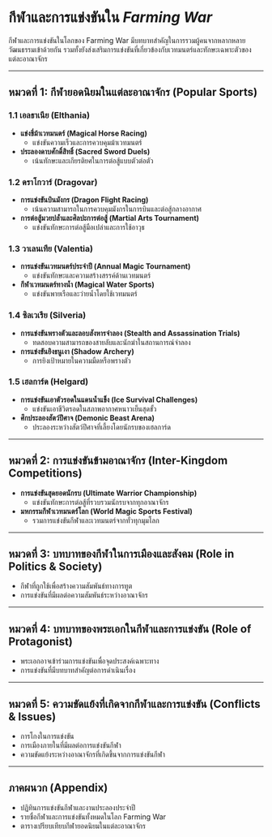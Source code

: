 # กีฬาและการแข่งขันใน *Farming War*

กีฬาและการแข่งขันในโลกของ Farming War มีบทบาทสำคัญในการรวมผู้คนจากหลากหลายวัฒนธรรมเข้าด้วยกัน รวมทั้งยังส่งเสริมการแข่งขันที่เกี่ยวข้องกับเวทมนตร์และทักษะเฉพาะตัวของแต่ละอาณาจักร

---

## หมวดที่ 1: กีฬายอดนิยมในแต่ละอาณาจักร (Popular Sports)

### 1.1 เอลธาเนีย (Elthania)
- **แข่งขี่ม้าเวทมนตร์ (Magical Horse Racing)**  
  - แข่งขันความเร็วและการควบคุมม้าเวทมนตร์
- **ประลองดาบศักดิ์สิทธิ์ (Sacred Sword Duels)**  
  - เน้นทักษะและเกียรติยศในการต่อสู้แบบตัวต่อตัว

### 1.2 ดราโกวาร์ (Dragovar)
- **การแข่งขันบินมังกร (Dragon Flight Racing)**  
  - เน้นความสามารถในการควบคุมมังกรในการบินและต่อสู้กลางอากาศ
- **การต่อสู้มวยปล้ำและศิลปะการต่อสู้ (Martial Arts Tournament)**  
  - แข่งขันทักษะการต่อสู้มือเปล่าและการใช้อาวุธ

### 1.3 วาเลนเทีย (Valentia)
- **การแข่งขันเวทมนตร์ประจำปี (Annual Magic Tournament)**  
  - แข่งขันทักษะและความสร้างสรรค์ด้านเวทมนตร์
- **กีฬาเวทมนตร์ทางน้ำ (Magical Water Sports)**  
  - แข่งขันพายเรือและว่ายน้ำโดยใช้เวทมนตร์

### 1.4 ซิลเวเรีย (Silveria)
- **การแข่งขันพรางตัวและลอบสังหารจำลอง (Stealth and Assassination Trials)**  
  - ทดสอบความสามารถของสายลับและนักฆ่าในสถานการณ์จำลอง
- **การแข่งขันยิงธนูเงา (Shadow Archery)**  
  - การยิงเป้าหมายในความมืดหรือพรางตัว

### 1.5 เฮลการ์ด (Helgard)
- **การแข่งขันเอาตัวรอดในแดนน้ำแข็ง (Ice Survival Challenges)**  
  - แข่งขันเอาชีวิตรอดในสภาพอากาศหนาวเย็นสุดขั้ว
- **ศึกประลองสัตว์ปีศาจ (Demonic Beast Arena)**  
  - ประลองระหว่างสัตว์ปีศาจที่เลี้ยงโดยนักรบของเฮลการ์ด

---

## หมวดที่ 2: การแข่งขันข้ามอาณาจักร (Inter-Kingdom Competitions)

- **การแข่งขันสุดยอดนักรบ (Ultimate Warrior Championship)**  
  - แข่งขันทักษะการต่อสู้ที่รวบรวมนักรบจากทุกอาณาจักร
- **มหกรรมกีฬาเวทมนตร์โลก (World Magic Sports Festival)**  
  - รวมการแข่งขันกีฬาและเวทมนตร์จากทั่วทุกมุมโลก

---

## หมวดที่ 3: บทบาทของกีฬาในการเมืองและสังคม (Role in Politics & Society)

- กีฬาที่ถูกใช้เพื่อสร้างความสัมพันธ์ทางการทูต
- การแข่งขันที่มีผลต่อความสัมพันธ์ระหว่างอาณาจักร

---

## หมวดที่ 4: บทบาทของพระเอกในกีฬาและการแข่งขัน (Role of Protagonist)

- พระเอกอาจเข้าร่วมการแข่งขันเพื่อจุดประสงค์เฉพาะทาง
- การแข่งขันที่มีบทบาทสำคัญต่อการดำเนินเรื่อง

---

## หมวดที่ 5: ความขัดแย้งที่เกิดจากกีฬาและการแข่งขัน (Conflicts & Issues)

- การโกงในการแข่งขัน
- การเมืองภายในที่มีผลต่อการแข่งขันกีฬา
- ความขัดแย้งระหว่างอาณาจักรที่เกิดขึ้นจากการแข่งขันกีฬา

---

## ภาคผนวก (Appendix)

- ปฏิทินการแข่งขันกีฬาและงานประลองประจำปี
- รายชื่อกีฬาและการแข่งขันทั้งหมดในโลก Farming War
- ตารางเปรียบเทียบกีฬายอดนิยมในแต่ละอาณาจักร

